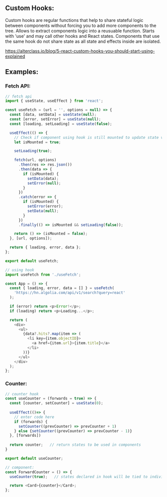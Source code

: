 ## Custom Hooks:
Custom hooks are regular functions that help to share stateful logic between components without forcing you to add more components to the tree. Allows to extract components logic into a reusuable function. Starts with 'use' and may call other hooks and React states. Components that use the same hook do not share state as all state and effects inside are isolated.

https://alterclass.io/blog/5-react-custom-hooks-you-should-start-using-explained

## Examples:
### Fetch API:
```js
// fetch api
import { useState, useEffect } from 'react';

const useFetch = (url = '', options = null) => {
  const [data, setData] = useState(null);
  const [error, setError] = useState(null);
  const [loading, setLoading] = useState(false);

  useEffect(() => {
    // Check if component using hook is still mounted to update state variables, otherwise introduce memory leaks
    let isMounted = true;

    setLoading(true);

    fetch(url, options)
      .then(res => res.json())
      .then(data => {
        if (isMounted) {
          setData(data);
          setError(null);
        }
      })
      .catch(error => {
        if (isMounted) {
          setError(error);
          setData(null);
        }
      })
      .finally(() => isMounted && setLoading(false));

    return () => (isMounted = false);
  }, [url, options]);

  return { loading, error, data };
};

export default useFetch;
```
```js
// using hook
import useFetch from './useFetch';

const App = () => {
  const { loading, error, data = [] } = useFetch(
    'https://hn.algolia.com/api/v1/search?query=react'
  );

  if (error) return <p>Error!</p>;
  if (loading) return <p>Loading...</p>;

  return (
    <div>
      <ul>
        {data?.hits?.map(item => (
          <li key={item.objectID}>
            <a href={item.url}>{item.title}</a>
          </li>
        ))}
      </ul>
    </div>
  );
};
```

### Counter:
```javascript
// counter hook
const useCounter = (forwards = true) => {
  const [counter, setCounter] = useState(0);
  
  useEffect(()=> {
    // enter code here
    if (forwards) {
      setCounter((prevCounter) => prevCounter + 1)
    } else {setCounter((prevCounter) => prevCounter - 1)}
  }, [forwards])
  
  return counter;   // return states to be used in components
}

export default useCounter;
```
```javascript
// component:
const ForwardCounter = () => {
  useCounter(true);   // states declared in hook will be tied to individual component (not shared)

  return <Card>{counter}</Card>;
};
```
